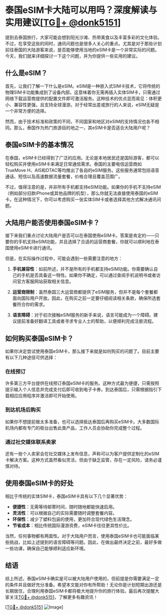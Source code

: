 # 泰国eSIM卡大陆可以用吗？深度解读与实用建议[[TG💪+ @donk5151](https://t.me/s/donk5151)]

提到去泰国旅行，大家可能会想到阳光沙滩、热带美食以及丰富多彩的文化体验。不过，在享受这些的同时，通讯问题也是很多人关心的重点。尤其是对于那些计划前往泰国的大陆游客来说，是否能够使用当地的eSIM卡是一个非常实际的问题。今天，我们就来详细探讨一下这个问题，并为你提供一些实用的建议。

## 什么是eSIM？

首先，让我们了解一下什么是eSIM。eSIM是一种嵌入式SIM卡技术，它将传统的物理SIM卡功能集成到了设备内部。这意味着你无需再插入实体SIM卡，只需通过网络下载运营商提供的配置文件即可激活服务。这种技术的优点显而易见：体积更小、兼容性更强，且支持全球漫游。对于经常出差或旅行的人来说，eSIM无疑是一个非常方便的选择。

然而，由于技术标准和政策的不同，不同国家和地区对eSIM的支持情况也各不相同。那么，泰国作为热门旅游目的地之一，其eSIM卡是否适合大陆用户呢？

## 泰国eSIM卡的基本情况

在泰国，eSIM卡已经得到了广泛的应用。无论是本地居民还是国际游客，都可以轻松购买并使用eSIM卡来满足日常通信需求。泰国的主要电信运营商如TrueMove H、AIS和DTAC等均推出了各自的eSIM服务。这些服务通常包括语音通话、短信以及高速数据流量套餐，价格合理且覆盖范围广。

不过，值得注意的是，并非所有手机都支持eSIM功能。如果你的手机不支持eSIM（例如部分旧款iPhone或其他品牌的机型），那么你就无法直接使用泰国的eSIM卡。在这种情况下，你可以考虑购买一张实体SIM卡或者选择其他方式解决通讯问题。

## 大陆用户能否使用泰国eSIM卡？

接下来我们重点讨论大陆用户是否可以在泰国使用eSIM卡。答案是肯定的——只要你的手机支持eSIM功能，并且选择了合适的运营商套餐，你就可以顺利地在泰国使用eSIM卡进行通讯。

但是，在实际操作过程中，可能会遇到一些需要注意的地方：

1. **手机兼容性**：如前所述，并不是所有的手机都支持eSIM功能。你需要确认自己的手机是否具备这一特性。如果你不确定，可以通过查阅手机说明书或者访问官方客服网站获取相关信息。
   
2. **运营商限制**：虽然泰国三大运营商都提供了eSIM服务，但并不是每个套餐都面向国际用户开放。因此，在购买之前一定要仔细阅读相关条款，确保所选套餐符合你的需求。

3. **语言障碍**：对于初次接触eSIM服务的新手来说，语言可能成为一个障碍。建议提前准备好翻译工具或者寻求专业人士的帮助，以便顺利完成注册流程。

## 如何购买泰国eSIM卡？

如果你决定尝试使用泰国eSIM卡，那么接下来就是如何购买的问题了。目前主要有以下几种途径可供选择：

### 在线预订
许多第三方平台提供在线预订泰国eSIM卡的服务。这种方式最为便捷，只需按照提示输入个人信息并完成支付后即可收到电子卡券。到达泰国后，只需根据指引下载相应应用程序并激活即可开始使用。

### 到达机场后购买
如果你不想提前做太多准备，也可以选择抵达泰国后再购买eSIM卡。大多数国际机场内都有专门的柜台出售此类产品，工作人员会协助你完成整个过程。

### 通过社交媒体联系卖家
还有一些个人卖家会在社交媒体上发布信息，声称可以为客户提供定制化的eSIM卡解决方案。这种方式虽然看似灵活，但由于缺乏监管，存在一定风险，请务必谨慎对待。

## 使用泰国eSIM卡的好处

相比于传统的实体SIM卡，泰国eSIM卡具有以下几个显著优势：

- **便捷性**：无需等待邮寄时间，随时随地都能快速启用。
- **灵活性**：可以根据自己的实际需要随时调整套餐内容。
- **环保性**：减少了塑料包装的使用，更加符合现代绿色生活理念。
- **节省成本**：相比传统国际漫游资费，eSIM卡往往更具性价比。

当然，任何事物都有两面性。对于大陆用户而言，使用泰国eSIM卡也可能面临某些挑战，比如上述提到的语言障碍等问题。因此，在做出最终决定之前，最好多做一些功课，确保自己能够顺利适应新环境。

## 结语

综上所述，泰国eSIM卡确实是可以被大陆用户使用的，但前提是你需要满足一定的条件并且做好充分准备。希望本文能对你有所帮助！无论你是计划短期出游还是长期居住，合理利用泰国eSIM卡都将极大地提升你的旅行体验。最后再次提醒大家关注[TG💪+ @donk5151](https://t.me/s/donk5151)，了解更多有趣资讯！

[[TG💪+ @donk5151](https://t.me/s/donk5151) ![Image](https://i.postimg.cc/rwNCRYN7/Snipaste-2025-04-30-17-27-05.png)]